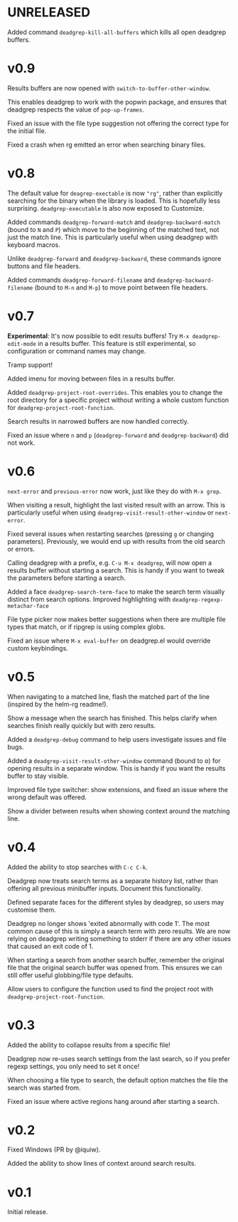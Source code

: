 # UNRELEASED

Added command `deadgrep-kill-all-buffers` which kills all open deadgrep
buffers.

# v0.9

Results buffers are now opened with `switch-to-buffer-other-window`.

This enables deadgrep to work with the popwin package, and ensures that deadgrep
respects the value of `pop-up-frames`.

Fixed an issue with the file type suggestion not offering the correct
type for the initial file.

Fixed a crash when rg emitted an error when searching binary files.

# v0.8

The default value for `deagrep-exectable` is now `"rg"`, rather than
explicitly searching for the binary when the library is loaded. This
is hopefully less surprising. `deadgrep-executable` is also now
exposed to Customize.

Added commands `deadgrep-forward-match` and `deadgrep-backward-match`
(bound to `N` and `P`) which move to the beginning of the matched
text, not just the match line. This is particularly useful when using
deadgrep with keyboard macros.

Unlike `deadgrep-forward` and `deadgrep-backward`, these commands
ignore buttons and file headers.

Added commands `deadgrep-forward-filename` and
`deadgrep-backward-filename` (bound to `M-n` and `M-p`) to move point
between file headers.

# v0.7

**Experimental**: It's now possible to edit results buffers! Try
`M-x deadgrep-edit-mode` in a results buffer. This feature is still
experimental, so configuration or command names may change.

Tramp support!

Added imenu for moving between files in a results buffer.

Added `deadgrep-project-root-overrides`. This enables you to change
the root directory for a specific project without writing a whole custom
function for `deadgrep-project-root-function`.

Search results in narrowed buffers are now handled correctly.

Fixed an issue where `n` and `p` (`deadgrep-forward` and
`deadgrep-backward`) did not work.

# v0.6

`next-error` and `previous-error` now work, just like they do with
`M-x grep`.

When visiting a result, highlight the last visited result with an
arrow. This is particularly useful when using
`deadgrep-visit-result-other-window` or `next-error`.

Fixed several issues when restarting searches (pressing `g` or changing
parameters). Previously, we would end up with results from the old
search or errors.

Calling deadgrep with a prefix, e.g. `C-u M-x deadgrep`, will now open
a results buffer without starting a search. This is handy if you want
to tweak the parameters before starting a search.

Added a face `deadgrep-search-term-face` to make the search term
visually distinct from search options. Improved highlighting with
`deadgrep-regexp-metachar-face`

File type picker now makes better suggestions when there are multiple
file types that match, or if ripgrep is using complex globs.

Fixed an issue where `M-x eval-buffer` on deadgrep.el would override
custom keybindings.

# v0.5

When navigating to a matched line, flash the matched part of the line
(inspired by the helm-rg readme!).

Show a message when the search has finished. This helps clarify when
searches finish really quickly but with zero results.

Added a `deadgrep-debug` command to help users investigate issues and
file bugs.

Added a `deadgrep-visit-result-other-window` command (bound to
<kbd>o</kbd>) for opening results in a separate window. This is handy
if you want the results buffer to stay visible.

Improved file type switcher: show extensions, and fixed an issue where
the wrong default was offered.

Show a divider between results when showing context around the
matching line.

# v0.4

Added the ability to stop searches with `C-c C-k`.

Deadgrep now treats search terms as a separate history list, rather
than offering all previous minibuffer inputs. Document this
functionality.

Defined separate faces for the different styles by deadgrep, so users
may customise them.

Deadgrep no longer shows 'exited abnormally with code 1'. The most
common cause of this is simply a search term with zero results. We are
now relying on deadgrep writing something to stderr if there are any
other issues that caused an exit code of 1.

When starting a search from another search buffer, remember the
original file that the original search buffer was opened from. This
ensures we can still offer useful globbing/file type defaults.

Allow users to configure the function used to find the project root
with `deadgrep-project-root-function`.

# v0.3

Added the ability to collapse results from a specific file!

Deadgrep now re-uses search settings from the last search, so if you
prefer regexp settings, you only need to set it once!

When choosing a file type to search, the default option matches the
file the search was started from.

Fixed an issue where active regions hang around after starting a
search.

# v0.2

Fixed Windows (PR by @iquiw).

Added the ability to show lines of context around search results.

# v0.1

Initial release.
